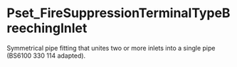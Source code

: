 # Pset_FireSuppressionTerminalTypeBreechingInlet

Symmetrical pipe fitting that unites two or more inlets into a single pipe (BS6100 330 114 adapted).<!-- end of definition -->
